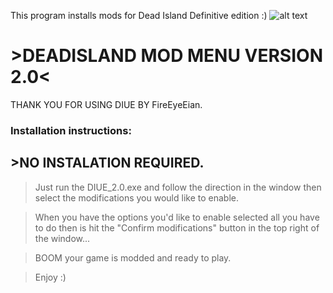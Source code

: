 This program installs mods for Dead Island Definitive edition :)
![alt text](https://staticdelivery.nexusmods.com/mods/1539/images/14/14-1575083930-113271049.png)

# >DEADISLAND MOD MENU VERSION 2.0<

THANK YOU FOR USING DIUE BY FireEyeEian.

### Installation instructions:

## >NO INSTALATION REQUIRED. 

>Just run the DIUE_2.0.exe and follow the direction in the window then select the modifications you would like to enable.  

>When you have the options you'd like to enable selected all you have to do then is hit the "Confirm modifications" button in the top right of the window...  

>BOOM your game is modded and ready to play.  

>Enjoy :)  

